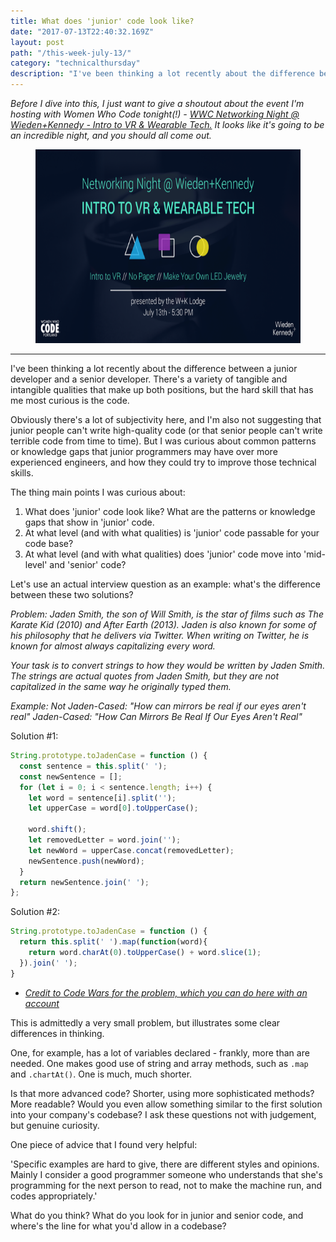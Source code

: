 ```yaml
---
title: What does 'junior' code look like?
date: "2017-07-13T22:40:32.169Z"
layout: post
path: "/this-week-july-13/"
category: "technicalthursday"
description: "I've been thinking a lot recently about the difference between a junior developer and a senior developer. There's a variety of tangible and intangible qualities that make up both positions, but the hard skill that has me most curious is the quality of code."
---
```


*Before I dive into this, I just want to give a shoutout about the event I'm hosting with Women Who Code tonight(!) - [WWC Networking Night @ Wieden+Kennedy - Intro to VR & Wearable Tech.](https://www.eventbrite.com/e/networking-night-wiedenkennedy-intro-to-vr-wearable-tech-tickets-35443175492) It looks like it's going to be an incredible night, and you should all come out.*

  <figure>
    <img style="height: 310px;" src="./july-networking-night.jpg" alt="July Networking Night">
  </figure>

----
I've been thinking a lot recently about the difference between a junior developer and a senior developer. There's a variety of tangible and intangible qualities that make up both positions, but the hard skill that has me most curious is the code.

Obviously there's a lot of subjectivity here, and I'm also not suggesting that junior people can't write high-quality code (or that senior people can't write terrible code from time to time). But I was curious about common patterns or knowledge gaps that junior programmers may have over more experienced engineers, and how they could try to improve those technical skills.

The thing main points I was curious about:

1. What does 'junior' code look like? What are the patterns or knowledge gaps that show in 'junior' code.
2. At what level (and with what qualities) is 'junior' code passable for your code base?
3. At what level (and with what qualities) does 'junior' code move into 'mid-level' and 'senior' code?

Let's use an actual interview question as an example: what's the difference between these two solutions?

*Problem: Jaden Smith, the son of Will Smith, is the star of films such as The Karate Kid (2010) and After Earth (2013). Jaden is also known for some of his philosophy that he delivers via Twitter. When writing on Twitter, he is known for almost always capitalizing every word.*

*Your task is to convert strings to how they would be written by Jaden Smith. The strings are actual quotes from Jaden Smith, but they are not capitalized in the same way he originally typed them.*

*Example:*
*Not Jaden-Cased: "How can mirrors be real if our eyes aren't real"*
*Jaden-Cased:     "How Can Mirrors Be Real If Our Eyes Aren't Real"*

Solution #1:
```js
String.prototype.toJadenCase = function () {
  const sentence = this.split(' ');
  const newSentence = [];
  for (let i = 0; i < sentence.length; i++) {
    let word = sentence[i].split('');
    let upperCase = word[0].toUpperCase();

    word.shift();
    let removedLetter = word.join('');
    let newWord = upperCase.concat(removedLetter);
    newSentence.push(newWord);
  }
  return newSentence.join(' ');
};
```

Solution #2:
```js
String.prototype.toJadenCase = function () { 
  return this.split(' ').map(function(word){
    return word.charAt(0).toUpperCase() + word.slice(1);
  }).join(' ');
}
```

* [*Credit to Code Wars for the problem, which you can do here with an account*](https://www.codewars.com/kata/5390bac347d09b7da40006f6)

This is admittedly a very small problem, but illustrates some clear differences in thinking. 

One, for example, has a lot of variables declared - frankly, more than are needed. One makes good use of string and array methods, such as `.map` and `.chartAt()`. One is much, much shorter.

Is that more advanced code? Shorter, using more sophisticated methods? More readable? Would you even allow something similar to the first solution into your company's codebase? I ask these questions not with judgement, but genuine curiosity.

One piece of advice that I found very helpful:

'Specific examples are hard to give, there are different styles and opinions. Mainly I consider a good programmer someone who understands that she's programming for the next person to read, not to make the machine run, and codes appropriately.'

What do you think? What do you look for in junior and senior code, and where's the line for what you'd allow in a codebase?